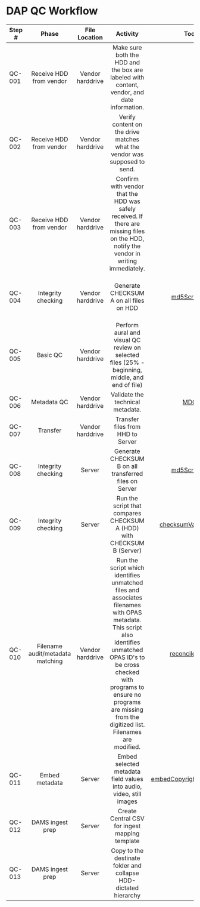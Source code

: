 # DAP QC Workflow
|Step #|Phase|File Location|Activity|Tools|Notes|
| ---- |:---:|:-----------:|:------:|:---:|:---:|
|QC-001|Receive HDD from vendor|Vendor harddrive|	Make sure both the HDD and the box are labeled with content, vendor, and date information.| |Confirm that what was expected from the vendor was received.|		
|QC-002|Receive HDD from vendor|Vendor harddrive|	Verify content on the drive matches what the vendor was supposed to send.| |Using the Statement of Work to check if there is any file missing.|		
|QC-003|Receive HDD from vendor|Vendor harddrive|	Confirm with vendor that the HDD was safely received. If there are missing files on the HDD, notify the vendor in writing immediately.| |Talk to vendor if there is any problem.|			
|QC-004|Integrity checking|Vendor harddrive|Generate CHECKSUM A on all files on HDD|[md5Scrape.py](https://github.com/CarnegieHall/quality-control/blob/master/md5Scrape.py)|All the checksum generated should be stored in a csv. file|			
|QC-005|Basic QC|Vendor harddrive|Perform aural and visual QC review on selected files (25% - beginning, middle, and end of file)||Point out all sorts of question such as the file name, date.|
|QC-006|Metadata QC|Vendor harddrive|Validate the technical metadata.|[MDQC](https://github.com/avpreserve/mdqc)||		
|QC-007|Transfer|Vendor harddrive|Transfer files from HHD to Server| | |
|QC-008|Integrity checking|Server|Generate CHECKSUM B on all transferred files on Server|[md5Scrape.py](https://github.com/CarnegieHall/quality-control/blob/master/md5Scrape.py)|Again, the checksum should be stored in another csv. file.|	
|QC-009|Integrity checking|Server|Run the script that compares CHECKSUM A (HDD) with CHECKSUM B (Server)|[checksumValidation.py](https://github.com/CarnegieHall/quality-control/blob/master/checksumValidation.py)|	|	
|QC-010|Filename audit/metadata matching|Vendor harddrive|Run the script which identifies unmatched files and associates filenames with OPAS metadata. This script also identifies unmatched OPAS ID's to be cross checked with programs to ensure no programs are missing from the digitized list. Filenames are modified.|[reconcileList.py](https://github.com/CarnegieHall/quality-control/blob/master/reconcileList.py)| |	
|QC-011|Embed metadata|Server|Embed selected metadata field values into audio, video, still images|[embedCopyrightMetadata.sh](https://github.com/CarnegieHall/quality-control/blob/master/embedCopyrightMetadata.sh)|Does not apply to those files that do not have OPAS IDs.|			
|QC-012|DAMS ingest prep|Server|Create Central CSV for ingest mapping template| | |		
|QC-013|DAMS ingest prep|Server|Copy to the destinate folder and collapse HDD-dictated hierarchy| | |			
